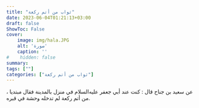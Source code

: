 ```yaml
---
title: "ثواب من أتم ركعة"
date: 2023-06-04T01:21:13+03:00
draft: false
ShowToc: False
cover:
    image: img/hala.JPG
    alt: 'صورة'
    caption: ''
#    hidden: false
summary: 
tags: [""]
categories: ["ثواب من أتم ركعة"]
---
```

عن سعيد بن جناح قال : كنت عند أبي
جعفر عليه‌السلام في منزل بالمدينة فقال مبتديا ، من أتم ركعة لم تدخله وحشة
في قبره.

